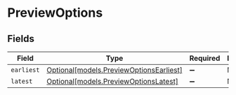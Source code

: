 # PreviewOptions


## Fields

| Field                                                                          | Type                                                                           | Required                                                                       | Description                                                                    |
| ------------------------------------------------------------------------------ | ------------------------------------------------------------------------------ | ------------------------------------------------------------------------------ | ------------------------------------------------------------------------------ |
| `earliest`                                                                     | [Optional[models.PreviewOptionsEarliest]](../models/previewoptionsearliest.md) | :heavy_minus_sign:                                                             | N/A                                                                            |
| `latest`                                                                       | [Optional[models.PreviewOptionsLatest]](../models/previewoptionslatest.md)     | :heavy_minus_sign:                                                             | N/A                                                                            |